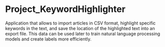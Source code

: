 # Project_KeywordHighlighter
Application that allows to import articles in CSV format, highlight specific keywords in the text, and save the location of the highlighted text into an export file. This data can be used later to train natural language processing models and create labels more efficiently.
